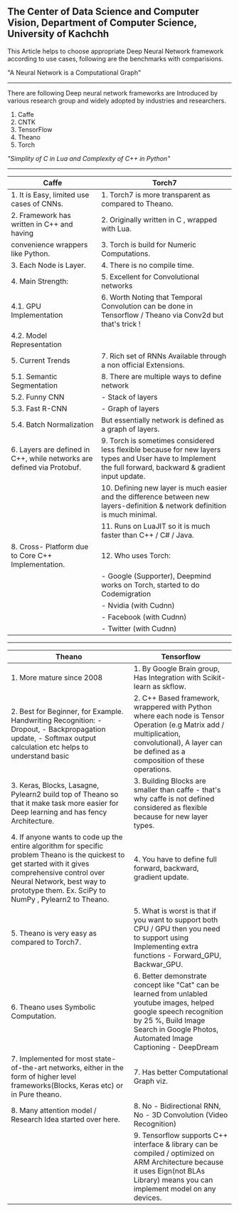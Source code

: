 ## The Center of Data Science and Computer Vision, Department of Computer Science, University of Kachchh

This Article helps to choose appropriate Deep Neural Network framework according to use cases, following are the benchmarks with comparisions.

"A Neural Network is a Computational Graph"
***
There are following Deep neural network frameworks are Introduced by various research group and widely adopted by industries and researchers.

1. Caffe
2. CNTK
3. TensorFlow
4. Theano
5. Torch

*"Simplity of C in Lua and Complexity of C++ in Python"*
***

| Caffe         									| Torch7      																		|
| --------------------------------------------------|-----------------------------------------------------------------------------------|
| 1. It is Easy, limited use cases of CNNs. 		| 1. Torch7 is more transparent as compared to Theano.								|
| 2. Framework has written in C++ and having 		| 2. Originally written in C , wrapped with Lua.									|
|    convenience wrappers like Python.      	    | 3. Torch is build for Numeric Computations.										|
| 3. Each Node is Layer.							| 4. There is no compile time.														|
| 4. Main Strength: 								| 5. Excellent for Convolutional networks											|
|  	4.1. GPU Implementation							| 6. Worth Noting that Temporal Convolution can be done in Tensorflow / Theano via Conv2d but that's trick !|
|  	4.2. Model Representation						|    											|
| 5. Current Trends									| 7. Rich set of RNNs Available through a non official Extensions.					|
|  	5.1. Semantic Segmentation						| 8. There are multiple ways to define network 										|
|  	5.2. Funny CNN 									|	 - Stack of layers 																|
|  	5.3. Fast R-CNN 								|    - Graph of layers 																|
|  	5.4. Batch Normalization						|	 But essentially network is defined as a graph of layers.  						|
| 6. Layers are defined in C++, while networks are defined via Protobuf. 	| 9. Torch is sometimes considered less flexible because for new layers types and User have to Implement the full forward, backward & gradient input update. | 7. Caffe has PyCaffe client Interface & command line Interface, model has to defined in Protobuf.	| |
 		|	10. Defining new layer is much easier and the difference between new layers-definition & network definition is much minimal.									|
										| 11. Runs on LuaJIT so it is much faster than C++ / C# / Java.						|
| 8. Cross- Platform due to Core C++ Implementation.| 12. Who uses Torch:																|
|													|      - Google (Supporter), Deepmind works on Torch, started to do Codemigration 	|
|													|	   - Nvidia (with Cudnn)														|
|													|	   - Facebook (with Cudnn)														|
|													|      - Twitter (with Cudnn)														|

***
| Theano | Tensorflow |
|--------|------------|
| 1. More mature since 2008| 1. By Google Brain group, Has Integration with Scikit-learn as skflow.
| 2. Best for Beginner, for Example. Handwriting Recognition: - Dropout, - Backpropagation update, - Softmax output calculation etc helps to understand basic| 2. C++ Based framework, wrappered with Python where each node is Tensor Operation (e.g Matrix add / multiplication, convolutional), A layer can be defined as a composition of these operations.
| 3. Keras, Blocks, Lasagne, Pylearn2 build top of Theano so that it make task more easier for Deep learning and has fency Architecture.| 3. Building Blocks are smaller than caffe - that's why caffe is not defined considered as flexible because for new layer types.
| 4. If anyone wants to code up the entire algorithm for specific problem Theano is the quickest to get started with it gives comprehensive control over Neural Network, best way to prototype them. Ex. SciPy to NumPy , Pylearn2 to Theano.| 4. You have to define full forward, backward, gradient update.
| 5. Theano is very easy as compared to Torch7.| 5. What is worst is that if you want to support both CPU / GPU then you need to support using Implementing extra functions - Forward_GPU, Backwar_GPU.
| 6. Theano uses Symbolic Computation.| 6. Better demonstrate concept like "Cat" can be learned from unlabled youtube images, helped google speech recognition by 25 %, Build Image Search in Google Photos, Automated Image Captioning - DeepDream
| 7. Implemented for most state-of-the-art networks, either in the form of higher level frameworks(Blocks, Keras etc) or in Pure theano.| 7. Has better Computational Graph viz.
| 8. Many attention model / Research Idea started over here.| 8. No - Bidirectional RNN, No - 3D Convolution (Video Recognition)
| | 9. Tensorflow supports C++ interface & library can be compiled / optimized on ARM Architecture because it uses Eign(not BLAs Library) means you can implement model on any devices.
